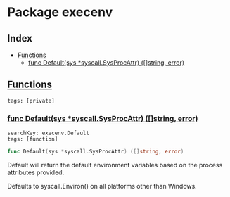 # Package execenv

## Index

* [Functions](#func)
    * [func Default(sys *syscall.SysProcAttr) ([]string, error)](#Default)


## <a id="func" href="#func">Functions</a>

```
tags: [private]
```

### <a id="Default" href="#Default">func Default(sys *syscall.SysProcAttr) ([]string, error)</a>

```
searchKey: execenv.Default
tags: [function]
```

```Go
func Default(sys *syscall.SysProcAttr) ([]string, error)
```

Default will return the default environment variables based on the process attributes provided. 

Defaults to syscall.Environ() on all platforms other than Windows. 

